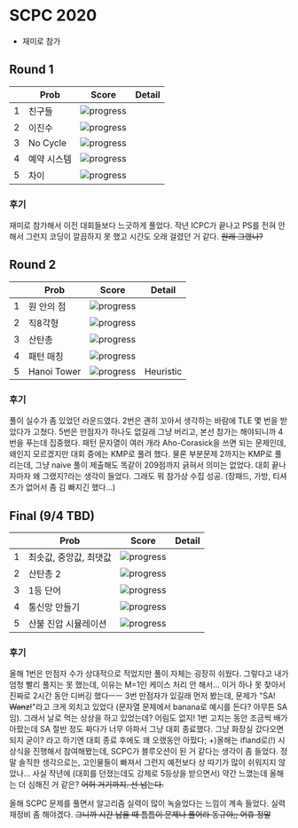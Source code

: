 
# SCPC 2020
- 재미로 참가

## Round 1
||Prob|Score|Detail|
|---|---|---|---|
1|친구들|![progress](https://progress-bar.dev/80/?scale=80&suffix=/80)|
2|이진수|![progress](https://progress-bar.dev/150/?scale=150&suffix=/150)|
3|No Cycle|![progress](https://progress-bar.dev/180/?scale=180&suffix=/180)|
4|예약 시스템|![progress](https://progress-bar.dev/190/?scale=190&suffix=/190)|
5|차이|![progress](https://progress-bar.dev/200/?scale=200&suffix=/200)|

### 후기
재미로 참가해서 이전 대회들보다 느긋하게 풀었다. 작년 ICPC가 끝나고 PS를 전혀 안 해서 그런지 코딩이 깔끔하지 못 했고 시간도 오래 걸렸던 거 같다. ~~원래 그랬나?~~

## Round 2
||Prob|Score|Detail|
|---|---|---|---|
1|원 안의 점|![progress](https://progress-bar.dev/100/?scale=100&suffix=/100)|
2|직8각형|![progress](https://progress-bar.dev/200/?scale=200&suffix=/200)|
3|산탄총|![progress](https://progress-bar.dev/300/?scale=300&suffix=/300)|
4|패턴 매칭|![progress](https://progress-bar.dev/209/?scale=400&suffix=/400)|
5|Hanoi Tower|![progress](https://progress-bar.dev/0/?scale=500&suffix=/500)|Heuristic

### 후기
풀이 실수가 좀 있었던 라운드였다. 2번은 괜히 꼬아서 생각하는 바람에 TLE 몇 번을 받았다가 고쳤다. 5번은 만점자가 하나도 없길래 그냥 버리고, 본선 참가는 해야되니까 4번을 푸는데 집중했다. 패턴 문자열이 여러 개라 Aho-Corasick을 쓰면 되는 문제인데, 왜인지 모르겠지만 대회 중에는 KMP로 풀려 했다. 물론 부분문제 2까지는 KMP로 풀리는데, 그냥 naive 풀이 제출해도 똑같이 209점까지 긁혀서 의미는 없었다. 대회 끝나자마자 왜 그랬지?라는 생각이 들었다. 그래도 뭐 참가상 수집 성공. (장패드, 가방, 티셔츠가 없어서 좀 김 빠지긴 했다...)


## Final (9/4 TBD)
||Prob|Score|Detail|
|---|---|---|---|
1|최솟값, 중앙값, 최댓값|![progress](https://progress-bar.dev/200/?scale=200&suffix=/200)|
2|산탄총 2|![progress](https://progress-bar.dev/0/?scale=250&suffix=/250)|
3|1등 단어|![progress](https://progress-bar.dev/0/?scale=250&suffix=/250)|
4|통신망 만들기|![progress](https://progress-bar.dev/0/?scale=400&suffix=/400)|
5|산불 진압 시뮬레이션|![progress](https://progress-bar.dev/0/?scale=400&suffix=/400)|

### 후기
올해 1번은 만점자 수가 상대적으로 적었지만 풀이 자체는 굉장히 쉬웠다. 그렇다고 내가 엄청 빨리 풀지는 못 했는데, 이유는 M=1인 케이스 처리 안 해서... 이거 하나 못 찾아서 진짜로 2시간 동안 디버깅 했다ㅡㅡ
3번 만점자가 있길래 먼저 봤는데, 문제가 "SA! ~~Wanz!~~"라고 크게 외치고 있었다 (문자열 문제에서 banana로 예시를 든다? 아무튼 SA임). 그래서 날로 먹는 상상을 하고 있었는데? 어림도 없지! 1번 고치는 동안 조금씩 배가 아팠는데 SA 절반 정도 짜다가 너무 아파서 그냥 대회 종료했다. 그냥 화장실 갔다오면 되지 굳이? 라고 하기엔 대회 종료 후에도 꽤 오랬동안 아팠다;
+)올해는 ifland로(!) 시상식을 진행해서 참여해봤는데, SCPC가 블루오션이 된 거 같다는 생각이 좀 들었다. 정말 솔직한 생각으로는, 고인물들이 빠져서 그런지 예전보다 상 따기가 많이 쉬워지지 않았나... 사실 작년에 (대회를 던졌는데도 강제로 5등상을 받으면서) 약간 느꼈는데 올해는 더 심해진 거 같은? ~~어허 거기까지. 선 넘는다.~~

올해 SCPC 문제를 풀면서 알고리즘 실력이 많이 녹슬었다는 느낌이 계속 들었다. 실력 재정비 좀 해야겠다. ~~그니까 시간 남을 때 틈틈이 문제나 풀어라 동규야;; 어휴 정말~~

